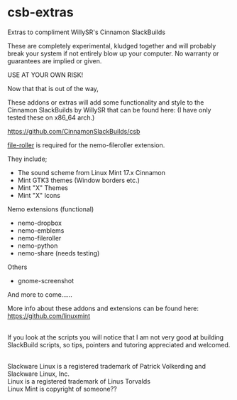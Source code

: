 # csb-extras
Extras to compliment WillySR's Cinnamon SlackBuilds

These are completely experimental, kludged together and will probably break your system if not entirely blow up your computer. No warranty or guarantees are implied or given.

USE AT YOUR OWN RISK!

Now that that is out of the way,

These addons or extras will add some functionality and style to the Cinnamon SlackBuilds by WillySR that can be found here:
(I have only tested these on x86_64 arch.)

https://github.com/CinnamonSlackBuilds/csb

<a href="https://slackbuilds.org/repository/14.2/system/file-roller/?search=file-roller">file-roller</a> is required for the nemo-fileroller extension.


They include;

 * The sound scheme from Linux Mint 17.x Cinnamon
 * Mint GTK3 themes (Window borders etc.)
 * Mint "X" Themes
 * Mint "X" Icons
 
Nemo extensions (functional)

 * nemo-dropbox
 * nemo-emblems
 * nemo-fileroller
 * nemo-python
 * nemo-share (needs testing)
 
Others

 * gnome-screenshot

And more to come......

More info about these addons and extensions can be found here:<br>
https://github.com/linuxmint

<br>
If you look at the scripts you will notice that I am not very good at building SlackBuild scripts, so tips, pointers and tutoring appreciated and welcomed.<br>
<br>

Slackware Linux is a registered trademark of Patrick Volkerding and Slackware Linux, Inc.<br>
Linux is a registered trademark of Linus Torvalds<br>
Linux Mint is copyright of someone??
